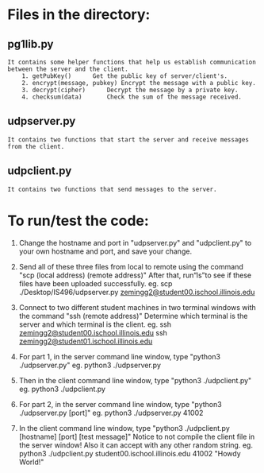 # Files in the directory:

## pg1lib.py
	It contains some helper functions that help us establish communication between the server and the client.
		1. getPubKey()		Get the public key of server/client's.
		2. encrypt(message, pubkey)	Encrypt the message with a public key.
		3. decrypt(cipher)		Decrypt the message by a private key.
		4. checksum(data)		Check the sum of the message received.
## udpserver.py
	It contains two functions that start the server and receive messages from the client.
## udpclient.py
	It contains two functions that send messages to the server.

# To run/test the code:

1. Change the hostname and port in "udpserver.py" and "udpclient.py" to your own hostname and port, and save your change.

2. Send all of these three files from local to remote using the command "scp (local address) (remote address)"
	After that, run“ls”to see if these files have been uploaded successfully.
	eg.  scp ./Desktop/IS496/udpserver.py zemingg2@student00.ischool.illinois.edu

3. Connect to two different student machines in two terminal windows with the command "ssh (remote address)"
	Determine which terminal is the server and which terminal is the client.
	eg.  ssh zemingg2@student00.ischool.illinois.edu
	        ssh zemingg2@student01.ischool.illinois.edu

4. For part 1, in the server command line window, type "python3 ./udpserver.py"
	eg.  python3 ./udpserver.py

5. Then in the client command line window, type "python3 ./udpclient.py"
	eg.  python3 ./udpclient.py

6. For part 2, in the server command line window, type "python3 ./udpserver.py [port]"
	eg.  python3 ./udpserver.py 41002

7. In the client command line window, type "python3 ./udpclient.py [hostname] [port] [test message]"
	Notice to not compile the client file in the server window! 
	Also it can accept with any other random string.
	eg.  python3 ./udpclient.py student00.ischool.illinois.edu 41002 "Howdy World!"
